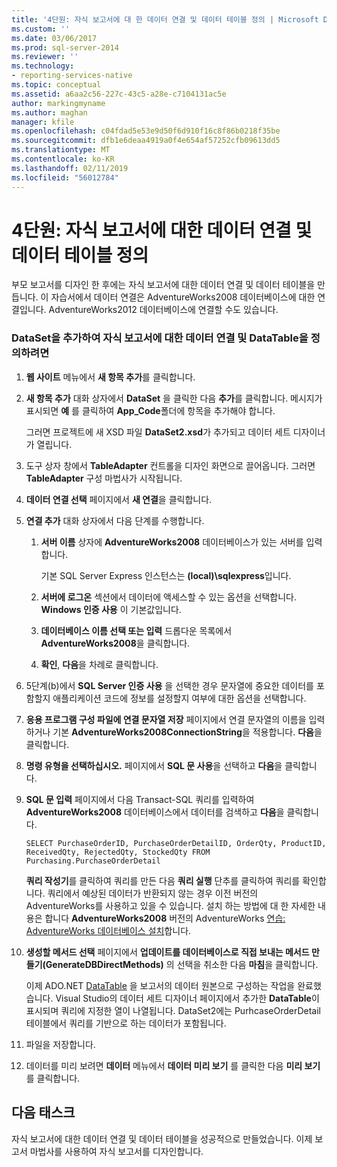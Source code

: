 ```yaml
---
title: '4단원: 자식 보고서에 대 한 데이터 연결 및 데이터 테이블 정의 | Microsoft Docs'
ms.custom: ''
ms.date: 03/06/2017
ms.prod: sql-server-2014
ms.reviewer: ''
ms.technology:
- reporting-services-native
ms.topic: conceptual
ms.assetid: a6aa2c56-227c-43c5-a28e-c7104131ac5e
author: markingmyname
ms.author: maghan
manager: kfile
ms.openlocfilehash: c04fdad5e53e9d50f6d910f16c8f86b0218f35be
ms.sourcegitcommit: dfb1e6deaa4919a0f4e654af57252cfb09613dd5
ms.translationtype: MT
ms.contentlocale: ko-KR
ms.lasthandoff: 02/11/2019
ms.locfileid: "56012784"
---
```

# <a name="lesson-4-define-a-data-connection-and-data-table-for-child-report"></a>4단원: 자식 보고서에 대한 데이터 연결 및 데이터 테이블 정의
  부모 보고서를 디자인 한 후에는 자식 보고서에 대한 데이터 연결 및 데이터 테이블을 만듭니다. 이 자습서에서 데이터 연결은 AdventureWorks2008 데이터베이스에 대한 연결입니다. AdventureWorks2012 데이터베이스에 연결할 수도 있습니다.  
  
### <a name="to-define-a-data-connection-and-datatable-by-adding-a-dataset-for-child-report"></a>DataSet을 추가하여 자식 보고서에 대한 데이터 연결 및 DataTable을 정의하려면  
  
1.  **웹 사이트** 메뉴에서 **새 항목 추가**를 클릭합니다.  
  
2.  **새 항목 추가** 대화 상자에서 **DataSet** 을 클릭한 다음 **추가**를 클릭합니다. 메시지가 표시되면 **예** 를 클릭하여 **App_Code**폴더에 항목을 추가해야 합니다.  
  
     그러면 프로젝트에 새 XSD 파일 **DataSet2.xsd**가 추가되고 데이터 세트 디자이너가 열립니다.  
  
3.  도구 상자 창에서 **TableAdapter** 컨트롤을 디자인 화면으로 끌어옵니다. 그러면 **TableAdapter** 구성 마법사가 시작됩니다.  
  
4.  **데이터 연결 선택** 페이지에서 **새 연결**을 클릭합니다.  
  
5.  **연결 추가** 대화 상자에서 다음 단계를 수행합니다.  
  
    1.  **서버 이름** 상자에 **AdventureWorks2008** 데이터베이스가 있는 서버를 입력합니다.  
  
         기본 SQL Server Express 인스턴스는 **(local)\sqlexpress**입니다.  
  
    2.  **서버에 로그온** 섹션에서 데이터에 액세스할 수 있는 옵션을 선택합니다. **Windows 인증 사용** 이 기본값입니다.  
  
    3.  **데이터베이스 이름 선택 또는 입력** 드롭다운 목록에서 **AdventureWorks2008**을 클릭합니다.  
  
    4.  **확인**, **다음**을 차례로 클릭합니다.  
  
6.  5단계(b)에서 **SQL Server 인증 사용** 을 선택한 경우 문자열에 중요한 데이터를 포함할지 애플리케이션 코드에 정보를 설정할지 여부에 대한 옵션을 선택합니다.  
  
7.  **응용 프로그램 구성 파일에 연결 문자열 저장** 페이지에서 연결 문자열의 이름을 입력하거나 기본 **AdventureWorks2008ConnectionString**을 적용합니다. **다음**을 클릭합니다.  
  
8.  **명령 유형을 선택하십시오.** 페이지에서 **SQL 문 사용**을 선택하고 **다음**을 클릭합니다.  
  
9. **SQL 문 입력** 페이지에서 다음 Transact-SQL 쿼리를 입력하여 **AdventureWorks2008** 데이터베이스에서 데이터를 검색하고 **다음**을 클릭합니다.  
  
    ```  
    SELECT PurchaseOrderID, PurchaseOrderDetailID, OrderQty, ProductID, ReceivedQty, RejectedQty, StockedQty FROM Purchasing.PurchaseOrderDetail  
    ```  
  
     **쿼리 작성기**를 클릭하여 쿼리를 만든 다음 **쿼리 실행** 단추를 클릭하여 쿼리를 확인합니다. 쿼리에서 예상된 데이터가 반환되지 않는 경우 이전 버전의 AdventureWorks를 사용하고 있을 수 있습니다. 설치 하는 방법에 대 한 자세한 내용은 합니다 **AdventureWorks2008** 버전의 AdventureWorks [연습: AdventureWorks 데이터베이스 설치](https://msdn.microsoft.com/library/aa992075\(v=vs.100\).aspx)합니다.  
  
10. **생성할 메서드 선택** 페이지에서 **업데이트를 데이터베이스로 직접 보내는 메서드 만들기(GenerateDBDirectMethods)** 의 선택을 취소한 다음 **마침**을 클릭합니다.  
  
     이제 ADO.NET [DataTable](https://msdn.microsoft.com/library/system.data.datatable\(v=vs.100\).aspx) 을 보고서의 데이터 원본으로 구성하는 작업을 완료했습니다. Visual Studio의 데이터 세트 디자이너 페이지에서 추가한 **DataTable**이 표시되며 쿼리에 지정한 열이 나열됩니다. DataSet2에는 PurhcaseOrderDetail 테이블에서 쿼리를 기반으로 하는 데이터가 포함됩니다.  
  
11. 파일을 저장합니다.  
  
12. 데이터를 미리 보려면 **데이터** 메뉴에서 **데이터 미리 보기** 를 클릭한 다음 **미리 보기**를 클릭합니다.  
  
## <a name="next-task"></a>다음 태스크  
 자식 보고서에 대한 데이터 연결 및 데이터 테이블을 성공적으로 만들었습니다. 이제 보고서 마법사를 사용하여 자식 보고서를 디자인합니다.  
  
  
